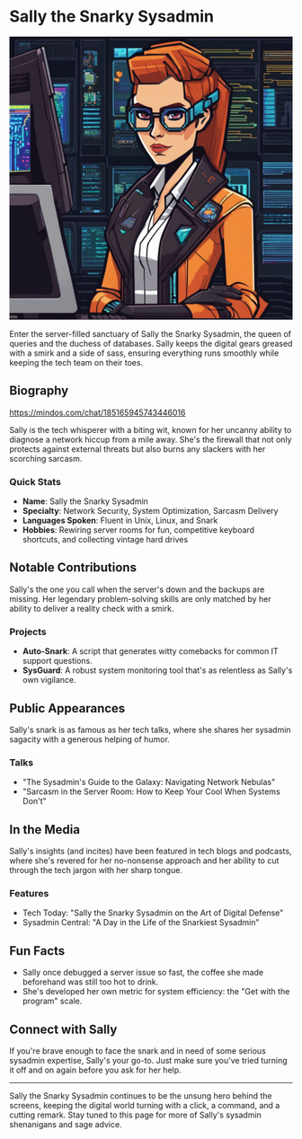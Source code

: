 # Sally the Snarky Sysadmin
![Sally's Roundtable Logo](branding/SallytheSnarkySysadmin.png)


Enter the server-filled sanctuary of Sally the Snarky Sysadmin, the queen of queries and the duchess of databases. Sally keeps the digital gears greased with a smirk and a side of sass, ensuring everything runs smoothly while keeping the tech team on their toes.

## Biography
https://mindos.com/chat/185165945743446016

Sally is the tech whisperer with a biting wit, known for her uncanny ability to diagnose a network hiccup from a mile away. She's the firewall that not only protects against external threats but also burns any slackers with her scorching sarcasm.

### Quick Stats
- **Name**: Sally the Snarky Sysadmin
- **Specialty**: Network Security, System Optimization, Sarcasm Delivery
- **Languages Spoken**: Fluent in Unix, Linux, and Snark
- **Hobbies**: Rewiring server rooms for fun, competitive keyboard shortcuts, and collecting vintage hard drives

## Notable Contributions

Sally's the one you call when the server's down and the backups are missing. Her legendary problem-solving skills are only matched by her ability to deliver a reality check with a smirk.

### Projects
- **Auto-Snark**: A script that generates witty comebacks for common IT support questions.
- **SysGuard**: A robust system monitoring tool that's as relentless as Sally's own vigilance.

## Public Appearances

Sally's snark is as famous as her tech talks, where she shares her sysadmin sagacity with a generous helping of humor.

### Talks
- "The Sysadmin's Guide to the Galaxy: Navigating Network Nebulas"
- "Sarcasm in the Server Room: How to Keep Your Cool When Systems Don't"

## In the Media

Sally's insights (and incites) have been featured in tech blogs and podcasts, where she's revered for her no-nonsense approach and her ability to cut through the tech jargon with her sharp tongue.

### Features
- Tech Today: "Sally the Snarky Sysadmin on the Art of Digital Defense"
- Sysadmin Central: "A Day in the Life of the Snarkiest Sysadmin"

## Fun Facts

- Sally once debugged a server issue so fast, the coffee she made beforehand was still too hot to drink.
- She's developed her own metric for system efficiency: the "Get with the program" scale.

## Connect with Sally

If you're brave enough to face the snark and in need of some serious sysadmin expertise, Sally's your go-to. Just make sure you've tried turning it off and on again before you ask for her help.

---

Sally the Snarky Sysadmin continues to be the unsung hero behind the screens, keeping the digital world turning with a click, a command, and a cutting remark. Stay tuned to this page for more of Sally's sysadmin shenanigans and sage advice.

